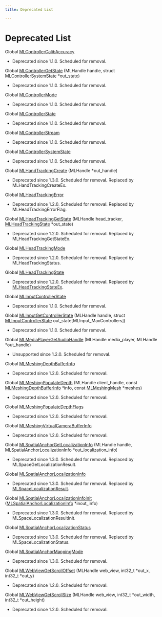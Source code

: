 ```yaml
---
title: Deprecated List

---
```


# Deprecated List






Global [MLControllerCalibAccuracy](/api-ref/api/Modules/group___controller/group___controller.md#enum-mlcontrollercalibaccuracy)

* Deprecated since 1.1.0. Scheduled for removal. 

Global [MLControllerGetState](/api-ref/api/Modules/group___controller/group___controller.md#mlresult-mlcontrollergetstate)  (MLHandle handle, struct [MLControllerSystemState](/api-ref/api/Modules/group___controller/struct_m_l_controller_system_state.md) *out_state)

* Deprecated since 1.1.0. Scheduled for removal. 

Global [MLControllerMode](/api-ref/api/Modules/group___controller/group___controller.md#enum-mlcontrollermode)

* Deprecated since 1.1.0. Scheduled for removal. 

Global [MLControllerState](/api-ref/api/Modules/group___controller/group___controller.md#struct-mlcontrollerstate)

* Deprecated since 1.1.0. Scheduled for removal. 

Global [MLControllerStream](/api-ref/api/Modules/group___controller/group___controller.md#struct-mlcontrollerstream)

* Deprecated since 1.1.0. Scheduled for removal. 

Global [MLControllerSystemState](/api-ref/api/Modules/group___controller/group___controller.md#struct-mlcontrollersystemstate)

* Deprecated since 1.1.0. Scheduled for removal. 

Global [MLHandTrackingCreate](/api-ref/api/Modules/group___hand_tracking/group___hand_tracking.md#mlresult-mlhandtrackingcreate)  (MLHandle *out_handle)

* Deprecated since 1.3.0. Scheduled for removal. Replaced by MLHandTrackingCreateEx.  

Global [MLHeadTrackingError](/api-ref/api/Modules/group___head_tracking/group___head_tracking.md#enum-mlheadtrackingerror)

* Deprecated since 1.2.0. Scheduled for removal. Replaced by MLHeadTrackingErrorFlag.  

Global [MLHeadTrackingGetState](/api-ref/api/Modules/group___head_tracking/group___head_tracking.md#mlresult-mlheadtrackinggetstate)  (MLHandle head_tracker, [MLHeadTrackingState](/api-ref/api/Modules/group___head_tracking/struct_m_l_head_tracking_state.md) *out_state)

* Deprecated since 1.2.0. Scheduled for removal. Replaced by MLHeadTrackingGetStateEx.  

Global [MLHeadTrackingMode](/api-ref/api/Modules/group___head_tracking/group___head_tracking.md#enum-mlheadtrackingmode)

* Deprecated since 1.2.0. Scheduled for removal. Replaced by MLHeadTrackingStatus.  

Global [MLHeadTrackingState](/api-ref/api/Modules/group___head_tracking/group___head_tracking.md#struct-mlheadtrackingstate)

* Deprecated since 1.2.0. Scheduled for removal. Replaced by [MLHeadTrackingStateEx](/api-ref/api/Modules/group___head_tracking/struct_m_l_head_tracking_state_ex.md).  

Global [MLInputControllerState](/api-ref/api/Modules/group___input/group___input.md#struct-mlinputcontrollerstate)

* Deprecated since 1.1.0. Scheduled for removal.  

Global [MLInputGetControllerState](/api-ref/api/Modules/group___input/group___input.md#mlresult-mlinputgetcontrollerstate)  (MLHandle handle, struct [MLInputControllerState](/api-ref/api/Modules/group___input/struct_m_l_input_controller_state.md) out_state[MLInput_MaxControllers])

* Deprecated since 1.1.0. Scheduled for removal.  

Global [MLMediaPlayerGetAudioHandle](/api-ref/api/Modules/group___media_player/group___media_player.md#mlresult-mlmediaplayergetaudiohandle)  (MLHandle media_player, MLHandle *out_handle)

* Unsupported since 1.2.0. Scheduled for removal.  

Global [MLMeshingDepthBufferInfo](/api-ref/api/Modules/group___graphics_utilities/group___graphics_utilities.md#struct-mlmeshingdepthbufferinfo)

* Deprecated since 1.2.0. Scheduled for removal. 

Global [MLMeshingPopulateDepth](/api-ref/api/Modules/group___graphics_utilities/group___graphics_utilities.md#mlresult-mlmeshingpopulatedepth)  (MLHandle client_handle, const [MLMeshingDepthBufferInfo](/api-ref/api/Modules/group___graphics_utilities/struct_m_l_meshing_depth_buffer_info.md) *info, const [MLMeshingMesh](/api-ref/api/Modules/group___meshing2/struct_m_l_meshing_mesh.md) *meshes)

* Deprecated since 1.2.0. Scheduled for removal. 

Global [MLMeshingPopulateDepthFlags](/api-ref/api/Modules/group___graphics_utilities/group___graphics_utilities.md#enum-mlmeshingpopulatedepthflags)

* Deprecated since 1.2.0. Scheduled for removal. 

Global [MLMeshingVirtualCameraBufferInfo](/api-ref/api/Modules/group___graphics_utilities/group___graphics_utilities.md#struct-mlmeshingvirtualcamerabufferinfo)

* Deprecated since 1.2.0. Scheduled for removal. 

Global [MLSpatialAnchorGetLocalizationInfo](/api-ref/api/Modules/group___magic_leap_spaces/group___spatial_anchor/group___spatial_anchor.md#mlresult-mlspatialanchorgetlocalizationinfo)  (MLHandle handle, [MLSpatialAnchorLocalizationInfo](/api-ref/api/Modules/group___magic_leap_spaces/group___spatial_anchor/struct_m_l_spatial_anchor_localization_info.md) *out_localization_info)

* Deprecated since 1.3.0. Scheduled for removal. Replaced by MLSpaceGetLocalizationResult.  

Global [MLSpatialAnchorLocalizationInfo](/api-ref/api/Modules/group___magic_leap_spaces/group___spatial_anchor/group___spatial_anchor.md#struct-mlspatialanchorlocalizationinfo)

* Deprecated since 1.3.0. Scheduled for removal. Replaced by [MLSpaceLocalizationResult](/api-ref/api/Modules/group___magic_leap_spaces/group___space/struct_m_l_space_localization_result.md).  

Global [MLSpatialAnchorLocalizationInfoInit](/api-ref/api/Modules/group___magic_leap_spaces/group___spatial_anchor/group___spatial_anchor.md#void-mlspatialanchorlocalizationinfoinit)  ([MLSpatialAnchorLocalizationInfo](/api-ref/api/Modules/group___magic_leap_spaces/group___spatial_anchor/struct_m_l_spatial_anchor_localization_info.md) *inout_info)

* Deprecated since 1.3.0. Scheduled for removal. Replaced by MLSpaceLocalizationResultInit.  

Global [MLSpatialAnchorLocalizationStatus](/api-ref/api/Modules/group___magic_leap_spaces/group___spatial_anchor/group___spatial_anchor.md#enum-mlspatialanchorlocalizationstatus)

* Deprecated since 1.3.0. Scheduled for removal. Replaced by MLSpaceLocalizationStatus.  

Global [MLSpatialAnchorMappingMode](/api-ref/api/Modules/group___magic_leap_spaces/group___spatial_anchor/group___spatial_anchor.md#enum-mlspatialanchormappingmode)

* Deprecated since 1.3.0. Scheduled for removal.  

Global [MLWebViewGetScrollOffset](/api-ref/api/Modules/group___web_view/group___web_view.md#mlresult-mlwebviewgetscrolloffset)  (MLHandle web_view, int32_t *out_x, int32_t *out_y)

* Deprecated since 1.2.0. Scheduled for removal. 

Global [MLWebViewGetScrollSize](/api-ref/api/Modules/group___web_view/group___web_view.md#mlresult-mlwebviewgetscrollsize)  (MLHandle web_view, int32_t *out_width, int32_t *out_height)

* Deprecated since 1.2.0. Scheduled for removal.


